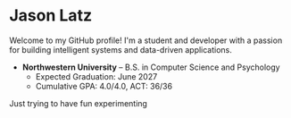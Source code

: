 # Jason Latz

Welcome to my GitHub profile! I'm a student and developer with a passion for building intelligent systems and data-driven applications. 


- **Northwestern University** – B.S. in Computer Science and Psychology
  - Expected Graduation: June 2027
  - Cumulative GPA: 4.0/4.0, ACT: 36/36
 


Just trying to have fun experimenting

